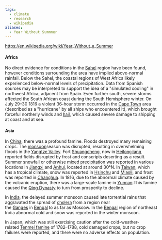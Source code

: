 ```yaml
---
tags:
  - climate
  - research
  - wikipedia
aliases:
  - Year Without Summmer
---
```

https://en.wikipedia.org/wiki/Year_Without_a_Summer
#### Africa
No direct evidence for conditions in the [Sahel](https://en.wikipedia.org/wiki/Sahel "Sahel") region have been found, however conditions surrounding the area have implied above-normal rainfall. Below the Sahel, the coastal regions of West Africa likely experienced below-normal levels of precipitation. Data from Spanish sources may be interpreted to support the idea of a "simulated cooling" in northwest Africa, adjacent from Spain. Even further south, severe storms affected the South African coast during the South Hemisphere winter. On July 29–30 1816 a violent 36-hour storm occurred in the [Cape Town](https://en.wikipedia.org/wiki/Cape_Town "Cape Town") area (described as a "hurricane" by all ships who encountered it), which brought forceful northerly winds and [hail](https://en.wikipedia.org/wiki/Hail "Hail"), which caused severe damage to shipping at coast and at sea.
#### Asia
In [China](https://en.wikipedia.org/wiki/Qing_dynasty "Qing dynasty"), there was a profound famine. Floods destroyed many remaining crops. The [monsoon](https://en.wikipedia.org/wiki/Monsoon "Monsoon")season was disrupted, resulting in overwhelming floods in the [Yangtze Valley](https://en.wikipedia.org/wiki/Yangtze_Valley "Yangtze Valley"). Fort [Shuangcheng](https://en.wikipedia.org/wiki/Shuangcheng "Shuangcheng"), now in [Heilongjiang](https://en.wikipedia.org/wiki/Heilongjiang "Heilongjiang"), reported fields disrupted by frost and conscripts deserting as a result. Summer snowfall or otherwise [mixed precipitation](https://en.wikipedia.org/wiki/Mixed_precipitation "Mixed precipitation") was reported in various locations in [Jiangxi](https://en.wikipedia.org/wiki/Jiangxi "Jiangxi") and [Anhui](https://en.wikipedia.org/wiki/Anhui "Anhui"), located at around 30°N. In [Taiwan](https://en.wikipedia.org/wiki/Taiwan_under_Qing_rule "Taiwan under Qing rule"), which has a tropical climate, snow was reported in [Hsinchu](https://en.wikipedia.org/wiki/Hsinchu "Hsinchu") and [Miaoli](https://en.wikipedia.org/wiki/Miaoli_County "Miaoli County"), and frost was reported in [Changhua](https://en.wikipedia.org/wiki/Changhua "Changhua").
In 1816, due to the abnormal climate caused by the volcanic eruption, there was a large-scale famine in [Yunnan](https://en.wikipedia.org/wiki/Yunnan "Yunnan").This famine caused the [Qing Dynasty](https://en.wikipedia.org/wiki/Qing_Dynasty "Qing Dynasty") to turn from prosperity to decline.

In [India](https://en.wikipedia.org/wiki/India "India"), the delayed summer monsoon caused late torrential rains that aggravated the spread of [cholera](https://en.wikipedia.org/wiki/Cholera "Cholera") from a region near the [Ganges](https://en.wikipedia.org/wiki/Ganges "Ganges") in [Bengal](https://en.wikipedia.org/wiki/Bengal "Bengal") to as far as Moscow. In the [Bengal](https://en.wikipedia.org/wiki/Bengal "Bengal") region of northeast India abnormal cold and snow was reported in the winter monsoon.

In Japan, which was still exercising caution after the cold-weather-related [Tenmei famine](https://en.wikipedia.org/wiki/Tenmei_famine "Tenmei famine") of 1782–1788, cold damaged crops, but no crop failures were reported, and there were no adverse effects on population.